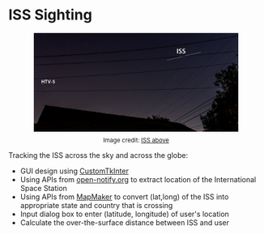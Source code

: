 # ISS Sighting

<p align='center'>
  <img src="https://github.com/SwamiKannan/Revisiting-Python/blob/main/ISS%20Sighting/cover.png" width=80%><br>
  <sub>Image credit: <a href="http://www.issabove.com/blog/2015/9/29/maked-eye-sighting-of-the-iss-and-the-japanese-htv-supply-vehicle"> ISS above </a></sub>
  </p>
  
  Tracking the ISS across the sky and across the globe:
  <ul>
  <li>GUI design using <a href="https://github.com/TomSchimansky/CustomTkinter">CustomTkInter</a> </li>
  <li>Using APIs from <a href="http://open-notify.org/Open-Notify-API/ISS-Location-Now/">open-notify.org</a> to extract location of the International Space Station </li>
  <li>Using APIs from <a href="https://geocode.maps.co/">MapMaker</a> to convert (lat,long) of the ISS into appropriate state and country that is crossing</li>
  <li>Input dialog box to enter (latitude, longitude) of user's location</li>
  <li>Calculate the over-the-surface distance between ISS and user</li>
  
  
